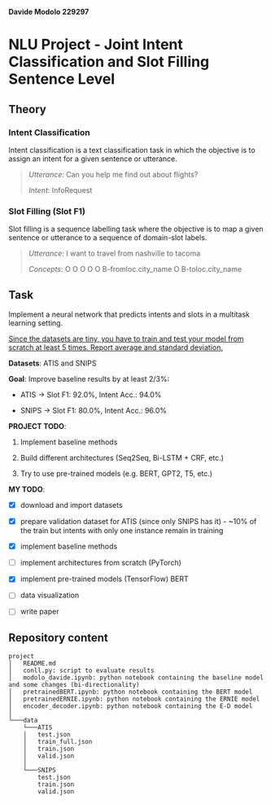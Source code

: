 **Davide Modolo 229297**

# NLU Project - Joint Intent Classification and Slot Filling Sentence Level

## Theory

### Intent Classification

Intent classification is a text classification task in which the objective is to assign an intent for a given sentence or utterance.

> _Utterance_: Can you help me find out about flights?
>
> _Intent_: InfoRequest

### Slot Filling (Slot F1)
Slot filling is a sequence labelling task where the objective is to map a given sentence or utterance to a sequence of domain-slot labels.

> _Utterance_: I want to travel from nashville to tacoma
>
> _Concepts_: O O O O O B-fromloc.city_name O B-toloc.city_name

## Task

Implement a neural network that predicts intents and slots in a multitask learning setting.

<u>Since the datasets are tiny, you have to train and test your model from scratch at least 5 times. Report average and standard deviation.</u>

**Datasets**: ATIS and SNIPS

**Goal**: Improve baseline results by at least 2/3%:

- ATIS -> Slot F1: 92.0%, Intent Acc.: 94.0%

- SNIPS -> Slot F1: 80.0%, Intent Acc.: 96.0%

**PROJECT TODO**:

1. Implement baseline methods

2. Build different architectures (Seq2Seq, Bi-LSTM + CRF, etc.)

3. Try to use pre-trained models (e.g. BERT, GPT2, T5, etc.)

**MY TODO**:

- [x] download and import datasets

- [x] prepare validation dataset for ATIS (since only SNIPS has it) - ~10% of the train but intents with only one instance remain in training

- [x] implement baseline methods

- [ ] implement architectures from scratch (PyTorch)

- [x] implement pre-trained models (TensorFlow) BERT

- [ ] data visualization

- [ ] write paper

## Repository content
```
project
│   README.md
│   conll.py: script to evaluate results
│   modolo_davide.ipynb: python notebook containing the baseline model and some changes (bi-directionality)
│   pretrainedBERT.ipynb: python notebook containing the BERT model
│   pretrainedERNIE.ipynb: python notebook containing the ERNIE model
│   encoder_decoder.ipynb: python notebook containing the E-D model
│
└───data
    └───ATIS
    │   test.json
    │   train_full.json
    │   train.json
    │   valid.json
    │
    └───SNIPS
        test.json
        train.json
        valid.json
```